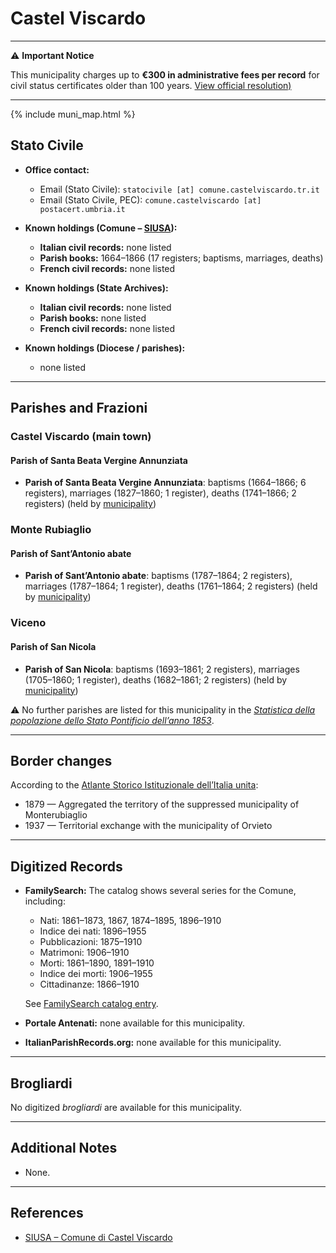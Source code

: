 # Castel Viscardo

---

⚠️ **Important Notice**

This municipality charges up to **€300 in administrative fees per record** for civil status certificates older than 100 years. 
[View official resolution)](https://www.comune.castelviscardo.tr.it/c055010/zf/index.php/atti-amministrativi/delibere/dettaglio/atto/GTVRRNUq5QT0-H/provvedimenti/1/categoria/129)

---

{% include muni_map.html %}

## Stato Civile

* **Office contact:**

  * Email (Stato Civile): `statocivile [at] comune.castelviscardo.tr.it`
  * Email (Stato Civile, PEC): `comune.castelviscardo [at] postacert.umbria.it`

* **Known holdings (Comune – [SIUSA](https://siusa-archivi.cultura.gov.it/cgi-bin/siusa/pagina.pl?TipoPag=comparc&Chiave=302912)):**

  * **Italian civil records:** none listed
  * **Parish books:** 1664–1866 (17 registers; baptisms, marriages, deaths)
  * **French civil records:** none listed

* **Known holdings (State Archives):**

  * **Italian civil records:** none listed
  * **Parish books:** none listed
  * **French civil records:** none listed

* **Known holdings (Diocese / parishes):**

  * none listed

---

## Parishes and Frazioni

### Castel Viscardo (main town)

#### Parish of Santa Beata Vergine Annunziata

* **Parish of Santa Beata Vergine Annunziata**: baptisms (1664–1866; 6 registers), marriages (1827–1860; 1 register), deaths (1741–1866; 2 registers) (held by [municipality](https://siusa-archivi.cultura.gov.it/cgi-bin/siusa/pagina.pl?TipoPag=comparc&Chiave=302912))

### Monte Rubiaglio

#### Parish of Sant’Antonio abate

* **Parish of Sant’Antonio abate**: baptisms (1787–1864; 2 registers), marriages (1787–1864; 1 register), deaths (1761–1864; 2 registers) (held by [municipality](https://siusa-archivi.cultura.gov.it/cgi-bin/siusa/pagina.pl?TipoPag=comparc&Chiave=302912))

### Viceno

#### Parish of San Nicola

* **Parish of San Nicola**: baptisms (1693–1861; 2 registers), marriages (1705–1860; 1 register), deaths (1682–1861; 2 registers) (held by [municipality](https://siusa-archivi.cultura.gov.it/cgi-bin/siusa/pagina.pl?TipoPag=comparc&Chiave=302912))

⚠️ No further parishes are listed for this municipality in the *[Statistica della popolazione dello Stato Pontificio dell’anno 1853](https://www.google.it/books/edition/Statistics_della_popolazione_dello_Stato/v6dCAQAAMAAJ)*.

---

## Border changes

According to the [Atlante Storico Istituzionale dell’Italia unita](http://dati.san.beniculturali.it/asi/local/detail.html?UA05139):

* 1879 — Aggregated the territory of the suppressed municipality of Monterubiaglio
* 1937 — Territorial exchange with the municipality of Orvieto

---

## Digitized Records

* **FamilySearch:** The catalog shows several series for the Comune, including:

  * Nati: 1861–1873, 1867, 1874–1895, 1896–1910
  * Indice dei nati: 1896–1955
  * Pubblicazioni: 1875–1910
  * Matrimoni: 1906–1910
  * Morti: 1861–1890, 1891–1910
  * Indice dei morti: 1906–1955
  * Cittadinanze: 1866–1910

  See [FamilySearch catalog entry](https://www.familysearch.org/en/search/catalog/652302).

* **Portale Antenati:** none available for this municipality.

* **ItalianParishRecords.org:** none available for this municipality.

---

## Brogliardi

No digitized *brogliardi* are available for this municipality.

---

## Additional Notes

* None.

---

## References

* [SIUSA – Comune di Castel Viscardo](https://siusa-archivi.cultura.gov.it/cgi-bin/siusa/pagina.pl?TipoPag=comparc&Chiave=302912)

